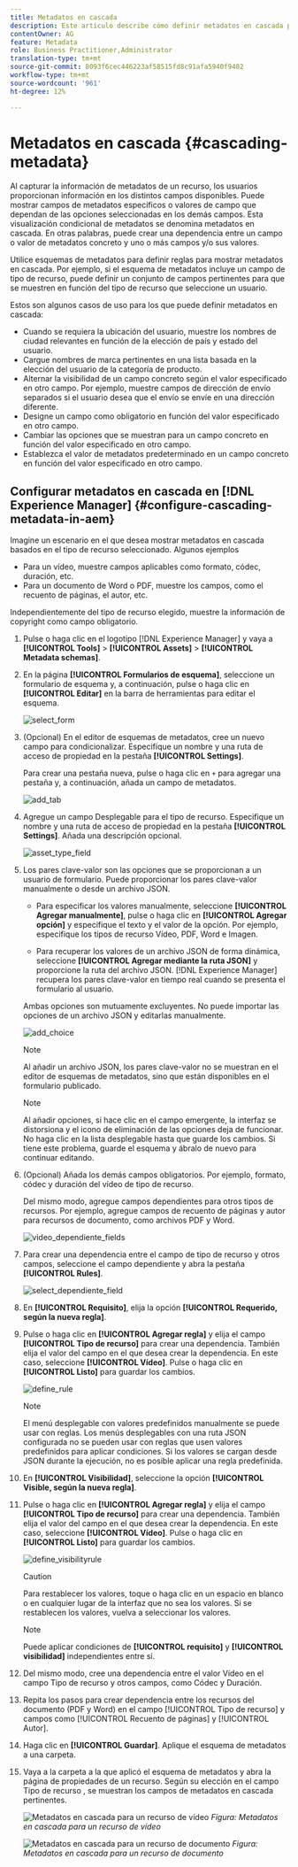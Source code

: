 ```yaml
---
title: Metadatos en cascada
description: Este artículo describe cómo definir metadatos en cascada para los recursos.
contentOwner: AG
feature: Metadata
role: Business Practitioner,Administrator
translation-type: tm+mt
source-git-commit: 8093f6cec446223af58515fd8c91afa5940f9402
workflow-type: tm+mt
source-wordcount: '961'
ht-degree: 12%

---
```



# Metadatos en cascada {#cascading-metadata}

Al capturar la información de metadatos de un recurso, los usuarios proporcionan información en los distintos campos disponibles. Puede mostrar campos de metadatos específicos o valores de campo que dependan de las opciones seleccionadas en los demás campos. Esta visualización condicional de metadatos se denomina metadatos en cascada. En otras palabras, puede crear una dependencia entre un campo o valor de metadatos concreto y uno o más campos y/o sus valores.

Utilice esquemas de metadatos para definir reglas para mostrar metadatos en cascada. Por ejemplo, si el esquema de metadatos incluye un campo de tipo de recurso, puede definir un conjunto de campos pertinentes para que se muestren en función del tipo de recurso que seleccione un usuario.

Estos son algunos casos de uso para los que puede definir metadatos en cascada:

* Cuando se requiera la ubicación del usuario, muestre los nombres de ciudad relevantes en función de la elección de país y estado del usuario.
* Cargue nombres de marca pertinentes en una lista basada en la elección del usuario de la categoría de producto.
* Alternar la visibilidad de un campo concreto según el valor especificado en otro campo. Por ejemplo, muestre campos de dirección de envío separados si el usuario desea que el envío se envíe en una dirección diferente.
* Designe un campo como obligatorio en función del valor especificado en otro campo.
* Cambiar las opciones que se muestran para un campo concreto en función del valor especificado en otro campo.
* Establezca el valor de metadatos predeterminado en un campo concreto en función del valor especificado en otro campo.

## Configurar metadatos en cascada en [!DNL Experience Manager] {#configure-cascading-metadata-in-aem}

Imagine un escenario en el que desea mostrar metadatos en cascada basados en el tipo de recurso seleccionado. Algunos ejemplos

* Para un vídeo, muestre campos aplicables como formato, códec, duración, etc.
* Para un documento de Word o PDF, muestre los campos, como el recuento de páginas, el autor, etc.

Independientemente del tipo de recurso elegido, muestre la información de copyright como campo obligatorio.

1. Pulse o haga clic en el logotipo [!DNL Experience Manager] y vaya a **[!UICONTROL Tools]** > **[!UICONTROL Assets]** > **[!UICONTROL Metadata schemas]**.
1. En la página **[!UICONTROL Formularios de esquema]**, seleccione un formulario de esquema y, a continuación, pulse o haga clic en **[!UICONTROL Editar]** en la barra de herramientas para editar el esquema.

   ![select_form](assets/select_form.png)

1. (Opcional) En el editor de esquemas de metadatos, cree un nuevo campo para condicionalizar. Especifique un nombre y una ruta de acceso de propiedad en la pestaña **[!UICONTROL Settings]**.

   Para crear una pestaña nueva, pulse o haga clic en `+` para agregar una pestaña y, a continuación, añada un campo de metadatos.

   ![add_tab](assets/add_tab.png)

1. Agregue un campo Desplegable para el tipo de recurso. Especifique un nombre y una ruta de acceso de propiedad en la pestaña **[!UICONTROL Settings]**. Añada una descripción opcional.

   ![asset_type_field](assets/asset_type_field.png)

1. Los pares clave-valor son las opciones que se proporcionan a un usuario de formulario. Puede proporcionar los pares clave-valor manualmente o desde un archivo JSON.

   * Para especificar los valores manualmente, seleccione **[!UICONTROL Agregar manualmente]**, pulse o haga clic en **[!UICONTROL Agregar opción]** y especifique el texto y el valor de la opción. Por ejemplo, especifique los tipos de recurso Vídeo, PDF, Word e Imagen.

   * Para recuperar los valores de un archivo JSON de forma dinámica, seleccione **[!UICONTROL Agregar mediante la ruta JSON]** y proporcione la ruta del archivo JSON. [!DNL Experience Manager] recupera los pares clave-valor en tiempo real cuando se presenta el formulario al usuario.

   Ambas opciones son mutuamente excluyentes. No puede importar las opciones de un archivo JSON y editarlas manualmente.

   ![add_choice](assets/add_choice.png)

   >[!NOTE]
   >
   >Al añadir un archivo JSON, los pares clave-valor no se muestran en el editor de esquemas de metadatos, sino que están disponibles en el formulario publicado.

   >[!NOTE]
   >
   >Al añadir opciones, si hace clic en el campo emergente, la interfaz se distorsiona y el icono de eliminación de las opciones deja de funcionar. No haga clic en la lista desplegable hasta que guarde los cambios. Si tiene este problema, guarde el esquema y ábralo de nuevo para continuar editando.

1. (Opcional) Añada los demás campos obligatorios. Por ejemplo, formato, códec y duración del vídeo de tipo de recurso.

   Del mismo modo, agregue campos dependientes para otros tipos de recursos. Por ejemplo, agregue campos de recuento de páginas y autor para recursos de documento, como archivos PDF y Word.

   ![video_dependiente_fields](assets/video_dependent_fields.png)

1. Para crear una dependencia entre el campo de tipo de recurso y otros campos, seleccione el campo dependiente y abra la pestaña **[!UICONTROL Rules]**.

   ![select_dependiente_field](assets/select_dependentfield.png)

1. En **[!UICONTROL Requisito]**, elija la opción **[!UICONTROL Requerido, según la nueva regla]**.
1. Pulse o haga clic en **[!UICONTROL Agregar regla]** y elija el campo **[!UICONTROL Tipo de recurso]** para crear una dependencia. También elija el valor del campo en el que desea crear la dependencia. En este caso, seleccione **[!UICONTROL Vídeo]**. Pulse o haga clic en **[!UICONTROL Listo]** para guardar los cambios.

   ![define_rule](assets/define_rule.png)

   >[!NOTE]
   >
   >El menú desplegable con valores predefinidos manualmente se puede usar con reglas. Los menús desplegables con una ruta JSON configurada no se pueden usar con reglas que usen valores predefinidos para aplicar condiciones. Si los valores se cargan desde JSON durante la ejecución, no es posible aplicar una regla predefinida.

1. En **[!UICONTROL Visibilidad]**, seleccione la opción **[!UICONTROL Visible, según la nueva regla]**.

1. Pulse o haga clic en **[!UICONTROL Agregar regla]** y elija el campo **[!UICONTROL Tipo de recurso]** para crear una dependencia. También elija el valor del campo en el que desea crear la dependencia. En este caso, seleccione **[!UICONTROL Vídeo]**. Pulse o haga clic en **[!UICONTROL Listo]** para guardar los cambios.

   ![define_visibilityrule](assets/define_visibilityrule.png)

   >[!CAUTION]
   >
   >Para restablecer los valores, toque o haga clic en un espacio en blanco o en cualquier lugar de la interfaz que no sea los valores. Si se restablecen los valores, vuelva a seleccionar los valores.

   >[!NOTE]
   >
   >Puede aplicar condiciones de **[!UICONTROL requisito]** y **[!UICONTROL visibilidad]** independientes entre sí.

1. Del mismo modo, cree una dependencia entre el valor Vídeo en el campo Tipo de recurso y otros campos, como Códec y Duración.
1. Repita los pasos para crear dependencia entre los recursos del documento (PDF y Word) en el campo [!UICONTROL Tipo de recurso] y campos como [!UICONTROL Recuento de páginas] y [!UICONTROL Autor].
1. Haga clic en **[!UICONTROL Guardar]**. Aplique el esquema de metadatos a una carpeta.

1. Vaya a la carpeta a la que aplicó el esquema de metadatos y abra la página de propiedades de un recurso. Según su elección en el campo Tipo de recurso , se muestran los campos de metadatos en cascada pertinentes.

   ![Metadatos en cascada para un recurso de vídeo](assets/video_asset.png)
   *Figura: Metadatos en cascada para un recurso de vídeo*

   ![Metadatos en cascada para un recurso de documento](assets/doc_type_fields.png)
   *Figura: Metadatos en cascada para un recurso de documento*
